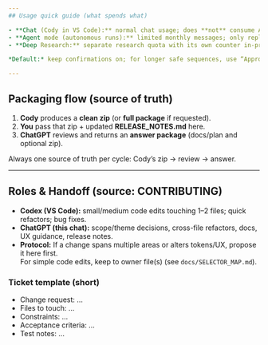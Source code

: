 ```yaml
---
## Usage quick guide (what spends what)

- **Chat (Cody in VS Code):** normal chat usage; does **not** consume Agent quota.
- **Agent mode (autonomous runs):** limited monthly messages; only replies that *advance* the run are counted.
- **Deep Research:** separate research quota with its own counter in-product.

*Default:* keep confirmations on; for longer safe sequences, use “Approve this session” once.

---
```

## Packaging flow (source of truth)

1) **Cody** produces a **clean zip** (or **full package** if requested).
2) **You** pass that zip + updated **RELEASE_NOTES.md** here.
3) **ChatGPT** reviews and returns an **answer package** (docs/plan and optional zip).

Always one source of truth per cycle: Cody’s zip → review → answer.

---
## Roles & Handoff (source: CONTRIBUTING)

- **Codex (VS Code):** small/medium code edits touching 1–2 files; quick refactors; bug fixes.
- **ChatGPT (this chat):** scope/theme decisions, cross-file refactors, docs, UX guidance, release notes.
- **Protocol:** If a change spans multiple areas or alters tokens/UX, propose it here first.  
  For simple code edits, keep to owner file(s) (see `docs/SELECTOR_MAP.md`).

### Ticket template (short)
- Change request: …
- Files to touch: …
- Constraints: …
- Acceptance criteria: …
- Test notes: …
